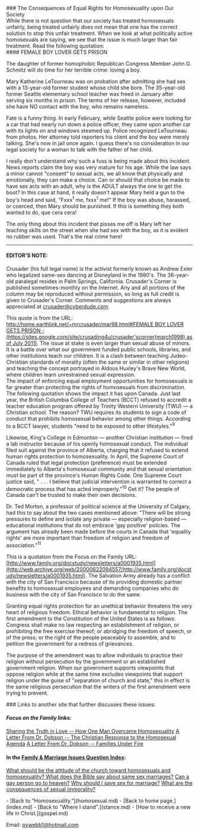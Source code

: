  <head> <title>(PVW) The Impact of Equal Rights for Homosexuality upon Our Society</title> <meta content="IE=9" http-equiv="X-UA-Compatible"></meta> <link href="css/page_style.css" rel="stylesheet" type="text/css"></link> </head><body><div class="page_style"> ### The Consequences of Equal Rights for Homosexuality upon Our Society

<div class="p">While there is not question that our society has treated homosexuals unfairly, being treated unfairly does not mean that one has the correct solution to stop this unfair treatment. When we look at what politically active homosexuals are saying, we see that the issue is much larger than fair treatment. Read the following quotation: <div class="p">#### FEMALE BOY LOVER GETS PRISON

 The daughter of former homophobic Republican Congress Member John G. Schmitz will do time for her terrible crime: loving a boy.

 Mary Katherine LeTourneau was on probation after admitting she had sex with a 13-year-old former student whose child she bore. The 35-year-old former Seattle elementary school teacher was freed in January after serving six months in prison. The terms of her release, however, included she have NO contact with the boy, who remains nameless.

 Fate is a funny thing. In early February, while Seattle police were looking for a car that had nearly run down a police officer, they came upon another car with its lights on and windows steamed up. Police recognized LeTourneau from photos. Her attorney told reporters his client and the boy were merely talking. She's now in jail once again. I guess there's no consideration in our legal society for a woman to talk with the father of her child.

 I really don't understand why such a fuss is being made about this incident. News reports claim the boy was very mature for his age. While the law says a minor cannot "consent" to sexual acts, we all know that physically and emotionally, they can make a choice. Can or should that choice be made to have sex acts with an adult, why is the ADULT always the one to get the boot? In this case at hand, it really doesn't appear Mary held a gun to the boy's head and said, "Fxxx<sup>1</sup> me, fxxx<sup>1</sup> me!" If the boy was abuse, harassed, or coerced, then Mary should be punished. If this is something they both wanted to do, que cera cera!

 The only thing about this incident that pisses me off is Mary left her teaching skills on the street when she had sex with the boy, as it is evident no rubber was used. That's the real crime here!
- - - - - -

#### EDITOR'S NOTE:

 Crusader (his full legal name) is the activist formerly known as Andrew Exler who legalized same-sex dancing at Disneyland in the 1980's. The 36-year-old paralegal resides in Palm Springs, California. Crusader's Corner is published sometimes-monthly on the Internet. Any and all portions of the column may be reproduced without permission, so long as full credit is given to Crusader's Corner. Comments and suggestions are always appreciated at <crusader@cyberdude.com>.</div> This quote is from the URL: [http://home.earthlink.net/~mrcrusader/mar98.html#FEMALE BOY LOVER GETS PRISON - (https://sites.google.com/site/crusading4u/crusader'scorner(march1998) as of July 2011)](https://sites.google.com/site/crusading4u/crusader'scorner(march1998)). The issue at stake is even larger than sexual abuse of minors. It is a battle over what our government funded public schools, libraries, and other institutions teach our children. It is a clash between teaching Judeo-Christian standards of morality (often the same or similar in other religions) and teaching the concept portrayed in Aldous Huxley's Brave New World, where children learn unrestrained sexual expression.</div><div class="p">The impact of enforcing equal employment opportunities for homosexuals is far greater than protecting the rights of homosexuals from discrimination. The following quotation shows the impact it has upon Canada. Just last year, the British Columbia College of Teachers (BCCT) refused to accredit a teacher education program offered by Trinity Western University (TWU) — a Christian school. The reason? TWU requires its students to sign a code of conduct that prohibits homosexual behavior among other things. According to a BCCT lawyer, students "need to be exposed to other lifestyles."<sup>9</sup>

 Likewise, King's College in Edmonton — another Christian institution — fired a lab instructor because of his openly homosexual conduct. The individual filed suit against the province of Alberta, charging that it refused to extend human rights protection to homosexuality. In April, the Supreme Court of Canada ruled that legal protection (preference) must be extended immediately to Alberta's homosexual community and that sexual orientation must be part of the province's Human Rights Code. One Supreme Court justice said, " . . . I believe that judicial intervention is warranted to correct a democratic process that has acted improperly."<sup>10</sup> Get it? The people of Canada can't be trusted to make their own decisions.

 Dr. Ted Morton, a professor of political science at the University of Calgary, had this to say about the two cases mentioned above: "There will be strong pressures to define and isolate any private — especially religion-based — educational institutions that do not embrace 'gay positive' policies. The argument has already been made before the courts in Canada that 'equality rights' are more important than freedom of religion and freedom of association."<sup>11</sup>

 This is a quotation from the Focus on the Family URL: [http://www.family.org/docstudy/newsletters/a0001935.html](http://web.archive.org/web/20000622094557/http://www.family.org/docstudy/newsletters/a0001935.html). The Salvation Army already has a conflict with the city of San Francisco because of its providing domestic partner benefits to homosexual employees and demanding companies who do business with the city of San Francisco to do the same.</div><div class="p">Granting equal rights protection for an unethical behavior threatens the very heart of religious freedom. Ethical behavior is fundamental to religion. The first amendment to the Constitution of the United States is as follows: Congress shall make no law respecting an establishment of religion, or prohibiting the free exercise thereof; or abridging the freedom of speech, or of the press; or the right of the people peaceably to assemble, and to petition the government for a redress of grievances.

 The purpose of the amendment was to allow individuals to practice their religion without persecution by the government or an established government religion. When our government supports viewpoints that oppose religion while at the same time excludes viewpoints that support religion under the guise of "separation of church and state," this in effect is the same religious persecution that the writers of the first amendment were trying to prevent.</div>### Links to another site that further discusses these issues:

#### *Focus on the Family* links:

 [Sharing the Truth in Love -- How One Man Overcame Homosexuality](http://web.archive.org/web/20010417134813/http://www.family.org/cforum/research/papers/A0002272.html)
 [A Letter From Dr. Dobson -- The Christian Response to the Homosexual Agenda](http://web.archive.org/web/20010416015012/http://www.family.org/docstudy/newsletters/a0001935.html)
 [A Letter From Dr. Dobson -- Families Under Fire](http://web.archive.org/web/20021016171852/http://www.family.org/docstudy/newsletters/a0002203.html)

#### In the [Family &amp; Marriage Issues Question Index](http://www.christiananswers.net/menu-af1.html):

[What should be the attitude of the church toward homosexuals and homosexuality?
 ](http://www.christiananswers.net/q-eden/edn-f019.html)[What does the Bible say about same sex marriages?](http://www.christiananswers.net/q-eden/edn-f018.html)
 [Can a gay person go to heaven?](http://www.christiananswers.net/q-dml/dml-y023.html)
 [Why should I save sex for marriage?](http://www.christiananswers.net/q-sum/sum-f001.html)
 [What are the consequences of sexual immorality?](http://www.christiananswers.net/q-eden/edn-f007.html)

 </div>- [Back to "Homosexuality."](homosexual.md)
- [Back to home page.](index.md)
- [Back to "Where I stand".](stance.md)
- [How to receive a new life in Christ.](gospel.md)

Email: [pvwebb1@hotmail.com](mailto:pvwebb1@hotmail.com)

